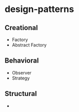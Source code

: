 # design-patterns

## Creational
- Factory
- Abstract Factory

## Behavioral
- Observer
- Strategy

## Structural
- 